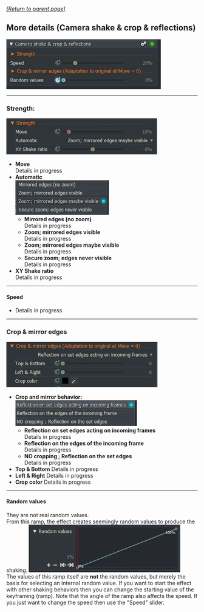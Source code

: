 *[[Return to parent page]](../README.md)*  

## More details (Camera shake & crop & reflections)
![](IMG/img2.jpg)  

---------------------------------------------

### Strength:
![](IMG/Strength.jpg)
  - **Move**  
    Details in progress  
  - **Automatic**  
  ![](IMG/Automatic.jpg)  
    - **Mirrored edges (no zoom)**  
      Details in progress  
    - **Zoom; mirrored edges visible**  
      Details in progress  
    - **Zoom; mirrored edges maybe visible**  
      Details in progress  
    - **Secure zoom; edges never visible**  
       Details in progress  
  - **XY Shake ratio**  
    Details in progress

---------------------------------------------

#### Speed
  - Details in progress

---------------------------------------------

### Crop & mirror edges
![](IMG/Crop.jpg)  
  - **Crop and mirror behavior:**  
  ![](IMG/Reflection.jpg)  
    - **Reflection on set edges acting on incoming frames**  
      Details in progress  
    - **Reflection on the edges of the incoming frame**  
      Details in progress  
    - **NO cropping ; Reflection on the set edges**  
      Details in progress  
  - **Top & Bottom**
    Details in progress
  - **Left & Right**
     Details in progress
  - **Crop color**
    Details in progress  
    
--------------------------------------------
    
#### Random values
They are not real random values.  
From this ramp, the effect creates seemingly random values to produce the shaking.
![](IMG/Random.jpg)  
The values of this ramp itself are **not** the random values, but merely the basis for selecting an internal random value.
If you want to start the effect with other shaking behaviors then you can change the starting value of the keyframing (ramp). 
Note that the angle of the ramp also affects the speed. If you just want to change the speed then use the "Speed" slider.
